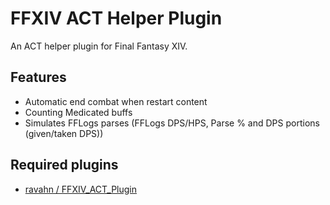 # FFXIV ACT Helper Plugin
An ACT helper plugin for Final Fantasy XIV.

## Features
- Automatic end combat when restart content
- Counting Medicated buffs
- Simulates FFLogs parses (FFLogs DPS/HPS, Parse % and DPS portions (given/taken DPS))
## Required plugins
- [ravahn / FFXIV_ACT_Plugin](https://github.com/ravahn/FFXIV_ACT_Plugin)
